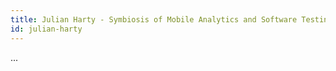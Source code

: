 ```yaml
---
title: Julian Harty - Symbiosis of Mobile Analytics and Software Testing
id: julian-harty
---
```

...
